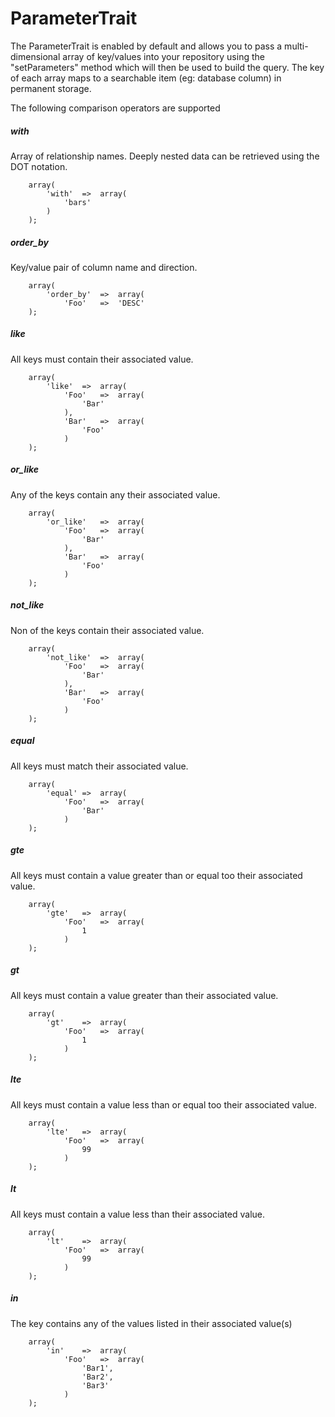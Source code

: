 # ParameterTrait
The ParameterTrait is enabled by default and allows you to pass a multi-dimensional array of key/values into your repository using the "setParameters" method which will then be used to build the query. The key of each array maps to a searchable item (eg: database column) in permanent storage.

The following comparison operators are supported

##### with
Array of relationship names. Deeply nested data can be retrieved using the DOT notation.
```
	array(
		'with'	=>	array(
			'bars'
		)
	);
```
##### order_by
Key/value pair of column name and direction.
```
	array(
		'order_by'	=>	array(
			'Foo'	=>	'DESC'
	);
```

##### like
All keys must contain their associated value.

```
	array(
		'like'	=>	array(
			'Foo'	=>	array(
				'Bar'
			),
			'Bar'	=>	array(
				'Foo'
			)
	);
```
##### or_like
Any of the keys contain any their associated value.

```
	array(
		'or_like'	=>	array(
			'Foo'	=>	array(
				'Bar'
			),
			'Bar'	=>	array(
				'Foo'
			)
	);
```

##### not_like
Non of the keys contain their associated value.

```
	array(
		'not_like'	=>	array(
			'Foo'	=>	array(
				'Bar'
			),
			'Bar'	=>	array(
				'Foo'
			)
	);
```

##### equal
All keys must match their associated value. 

```
	array(
		'equal'	=>	array(
			'Foo'	=>	array(
				'Bar'
			)
	);
```	
##### gte
All keys must contain a value greater than or equal too their associated value.

```
	array(
		'gte'	=>	array(
			'Foo'	=>	array(
				1
			)
	);
```		
##### gt
All keys must contain a value greater than their associated value.

```
	array(
		'gt'	=>	array(
			'Foo'	=>	array(
				1
			)
	);
```		
##### lte
All keys must contain a value less than or equal too their associated value.

```
	array(
		'lte'	=>	array(
			'Foo'	=>	array(
				99
			)
	);
```		
##### lt
All keys must contain a value less than their associated value.

```
	array(
		'lt'	=>	array(
			'Foo'	=>	array(
				99
			)
	);
```		
##### in
The key contains any of the values listed in their associated value(s)

```
	array(
		'in'	=>	array(
			'Foo'	=>	array(
				'Bar1',
				'Bar2',
				'Bar3'
			)
	);
```	
